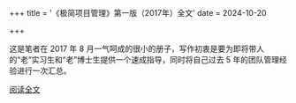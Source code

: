 +++
title = '《极简项目管理》第一版（2017年）全文'
date = 2024-10-20

+++

这是笔者在 2017 年 8 月一气呵成的很小的册子，写作初衷是要为即将带人的“老”实习生和“老”博士生提供一个速成指导，同时将自己过去 5 年的团队管理经验进行一次汇总。

[阅读全文](https://mp.weixin.qq.com/s/8sq0rTfkcGQjJU2ZfnjzQw)

